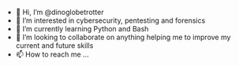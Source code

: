 - 👋 Hi, I’m @dinoglobetrotter
- 👀 I’m interested in cybersecurity, pentesting and forensics
- 🌱 I’m currently learning Python and Bash
- 💞️ I’m looking to collaborate on anything helping me to improve my current and future skills
- 📫 How to reach me ...

<!---
dinoglobetrotter/dinoglobetrotter is a ✨ special ✨ repository because its `README.md` (this file) appears on your GitHub profile.
You can click the Preview link to take a look at your changes.
--->
